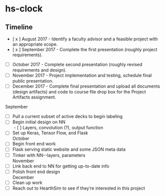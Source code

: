 # hs-clock

## Timeline
- [ x ] August 2017 - Identify a faculty advisor and a feasible project with an appropriate scope.  
- [ x ] September 2017 - Complete the first presentation (roughly project requirements).  
- [ ] October 2017 - Complete second presentation (roughly revised requirements and design).  
- [ ] November 2017 - Project implementation and testing, schedule final public presentation.  
- [ ] December 2017 - Complete final presentation and upload all documents (design artifacts) and
code to course file drop box for the Project Artifacts assignment.

September
- [ ] Pull a current subset of active decks to begin labeling  
- [ ] Begin initial design on NN   
  - [ ] Layers, convolution (?), output function   
- [ ] Set up Keras, Tensor Flow, and Flask  
October  
- [ ] Begin front end work  
- [ ] Flask serving static website and some JSON meta data  
- [ ] Tinker with NN--layers, parameters  
November  
- [ ] Link back end to NN for getting up-to-date info  
- [ ] Polish front end design  
December  
- [ ] Clean up work  
- [ ] Reach out to HearthSim to see if they’re interested in this project   
